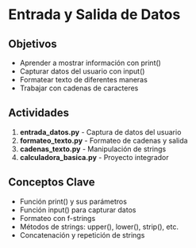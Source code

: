 # Entrada y Salida de Datos

## Objetivos
- Aprender a mostrar información con print()
- Capturar datos del usuario con input()
- Formatear texto de diferentes maneras
- Trabajar con cadenas de caracteres

## Actividades
1. **entrada_datos.py** - Captura de datos del usuario
2. **formateo_texto.py** - Formateo de cadenas y salida
3. **cadenas_texto.py** - Manipulación de strings
4. **calculadora_basica.py** - Proyecto integrador

## Conceptos Clave
- Función print() y sus parámetros
- Función input() para capturar datos
- Formateo con f-strings
- Métodos de strings: upper(), lower(), strip(), etc.
- Concatenación y repetición de strings